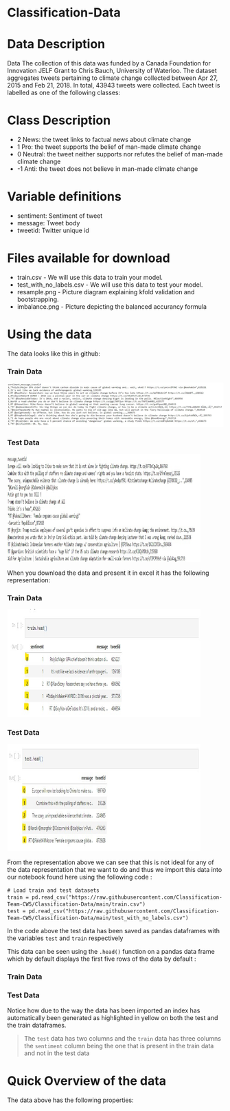 # Classification-Data
# Data Description
Data The collection of this data was funded by a Canada Foundation for Innovation JELF Grant to Chris Bauch, University of Waterloo. The dataset aggregates tweets pertaining to climate change collected between Apr 27, 2015 and Feb 21, 2018. In total, 43943 tweets were collected. Each tweet is labelled as one of the following classes:

# Class Description
* 2 News: the tweet links to factual news about climate change
* 1 Pro: the tweet supports the belief of man-made climate change
* 0 Neutral: the tweet neither supports nor refutes the belief of man-made climate change
* -1 Anti: the tweet does not believe in man-made climate change

# Variable definitions
- sentiment: Sentiment of tweet
- message: Tweet body
- tweetid: Twitter unique id

# Files available for download
* train.csv - We will use this data to train your model.
* test_with_no_labels.csv - We will use this data to test your model.
* resample.png - Picture diagram explaining kfold validation and bootstrapping. 
* imbalance.png - Picture depicting the balanced accurancy formula 

# Using the data

The data looks like this in github:

### Train Data

<img src="https://github.com/Classification-Team-CW5/Classification-Data/blob/main/pictures%20of%20train%20set%20raw/github%20view%20of%20data.jpg?raw=true" alt="Github train data" title="Github train data"  /> 

### Test Data

<img src="https://github.com/Classification-Team-CW5/Classification-Data/blob/main/pictures%20of%20train%20set%20raw/github%20view%20of%20the%20test%20data%20.jpg?raw=true" alt="Github test data" title="Github test data" width="450" height="250" /> 

When you download the data and present it in excel it has the following representation:

### Train Data 

<img src="https://github.com/Classification-Team-CW5/Classification-Data/blob/main/pictures%20of%20train%20set%20raw/pandas%20view%20of%20the%20train%20data%20.jpg?raw=true" alt="Pandas train data" title="Pandas train data" width="450" height="250" /> 

### Test Data

<img src="https://github.com/Classification-Team-CW5/Classification-Data/blob/main/pictures%20of%20train%20set%20raw/pandas%20view%20of%20the%20test%20data%20.jpg?raw=true" alt="Pandas test data" title="Pandas test data" width="450" height="250" /> 

From the representation above we can see that this is not ideal for any of the data representation that we want to do and thus we import this data into our notebook found here using the following code :
```python:
# Load train and test datasets
train = pd.read_csv("https://raw.githubusercontent.com/Classification-Team-CW5/Classification-Data/main/train.csv")
test = pd.read_csv("https://raw.githubusercontent.com/Classification-Team-CW5/Classification-Data/main/test_with_no_labels.csv")

```
In the code above the test data has been saved as pandas dataframes with the variables `test` and `train` respectively 

This data can be seen using the `.head()` function on a pandas data frame which by default displays the first five rows of the data by default :

### Train Data 

### Test Data

Notice how due to the way the data has been imported an index has automatically been generated as highlighted in yellow on both the test and the train dataframes. 

>The `test` data has two columns and the `train` data has three columns the `sentiment` column being the one that is present in the train data and not in the test data 

# Quick Overview of the data 

The data above has the following properties:
